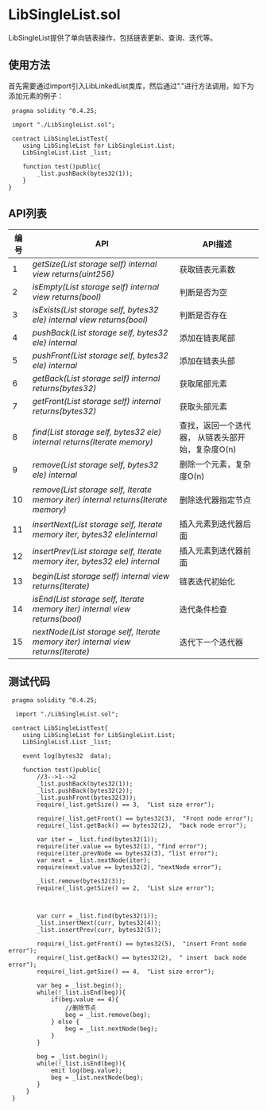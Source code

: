 ﻿# LibSingleList.sol

LibSingleList提供了单向链表操作，包括链表更新、查询、迭代等。

## 使用方法

首先需要通过import引入LibLinkedList类库，然后通过"."进行方法调用，如下为添加元素的例子：
```
 pragma solidity ^0.4.25;
 
 import "./LibSingleList.sol";
 
 contract LibSingleListTest{
    using LibSingleList for LibSingleList.List;
    LibSingleList.List _list;
       
    function test()public{
        _list.pushBack(bytes32(1));
	}
}
```


## API列表

编号 | API | API描述
---|---|---
1 | *getSize(List storage self) internal view returns(uint256)* |获取链表元素数
2 | *isEmpty(List storage self) internal view returns(bool)* |判断是否为空
3 | *isExists(List storage self, bytes32 ele) internal view returns(bool)* | 判断是否存在
4 | *pushBack(List storage self, bytes32 ele) internal* | 添加在链表尾部
5 | *pushFront(List storage self, bytes32 ele) internal* | 添加在链表头部
6 | *getBack(List storage self) internal returns(bytes32)* | 获取尾部元素
7 | *getFront(List storage self) internal returns(bytes32)* | 获取头部元素
8 | *find(List storage self, bytes32 ele) internal returns(Iterate memory)* | 查找，返回一个迭代器， 从链表头部开始，复杂度O(n)
9 | *remove(List storage self, bytes32 ele) internal* | 删除一个元素，复杂度O(n)
10 | *remove(List storage self, Iterate memory iter) internal returns(Iterate memory)* | 删除迭代器指定节点
11 | *insertNext(List storage self, Iterate memory iter, bytes32 ele)internal* | 插入元素到迭代器后面
12 | *insertPrev(List storage self, Iterate memory iter, bytes32 ele) internal* | 插入元素到迭代器前面
13 | *begin(List storage self) internal view returns(Iterate)* | 链表迭代初始化
14 | *isEnd(List storage self, Iterate memory iter) internal view returns(bool)* | 迭代条件检查
15 | *nextNode(List storage self, Iterate memory iter) internal view returns(Iterate)* | 迭代下一个迭代器


## 测试代码

```
 pragma solidity ^0.4.25;
 
  import "./LibSingleList.sol";
 
 contract LibSingleListTest{
    using LibSingleList for LibSingleList.List;
    LibSingleList.List _list;
    
    event log(bytes32  data);
    
    function test()public{
        //3-->1-->2
        _list.pushBack(bytes32(1));
        _list.pushBack(bytes32(2));
        _list.pushFront(bytes32(3));
        require(_list.getSize() == 3,  "List size error");
        
        require(_list.getFront() == bytes32(3),  "Front node error");
        require(_list.getBack() == bytes32(2),  "back node error");
        
        var iter = _list.find(bytes32(1));
        require(iter.value == bytes32(1), "find error");
        require(iter.prevNode == bytes32(3), "list error");
        var next = _list.nextNode(iter);
        require(next.value == bytes32(2), "nextNode error");
        
        _list.remove(bytes32(3));
        require(_list.getSize() == 2,  "List size error");
        
       
        
        var curr = _list.find(bytes32(1));
        _list.insertNext(curr, bytes32(4));
        _list.insertPrev(curr, bytes32(5));
        
        require(_list.getFront() == bytes32(5),  "insert Front node error");
        require(_list.getBack() == bytes32(2),  " insert  back node error");
        require(_list.getSize() == 4,  "List size error");
        
        var beg = _list.begin();
        while(!_list.isEnd(beg)){
            if(beg.value == 4){
                //删除节点
                beg = _list.remove(beg);
            } else {
                beg = _list.nextNode(beg);
            }
        }
        
        beg = _list.begin();
        while(!_list.isEnd(beg)){
            emit log(beg.value);
            beg = _list.nextNode(beg);
        }
     }
 }
```